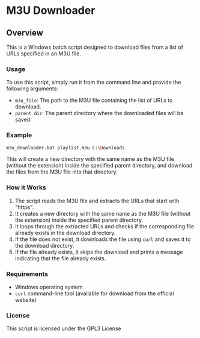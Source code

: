 M3U Downloader
================

Overview
--------

This is a Windows batch script designed to download files from a list of URLs specified in an M3U file.

### Usage

To use this script, simply run it from the command line and provide the following arguments:

* `m3u_file`: The path to the M3U file containing the list of URLs to download.
* `parent_dir`: The parent directory where the downloaded files will be saved.

### Example

```bash
m3u_downloader.bat playlist.m3u C:\Downloads
```
This will create a new directory with the same name as the M3U file (without the extension) inside the specified parent directory, and download the files from the M3U file into that directory.

### How it Works

1. The script reads the M3U file and extracts the URLs that start with "https".
2. It creates a new directory with the same name as the M3U file (without the extension) inside the specified parent directory.
3. It loops through the extracted URLs and checks if the corresponding file already exists in the download directory.
4. If the file does not exist, it downloads the file using `curl` and saves it to the download directory.
5. If the file already exists, it skips the download and prints a message indicating that the file already exists.

### Requirements

* Windows operating system
* `curl` command-line tool (available for download from the official website)

### License

This script is licensed under the GPL3 License
